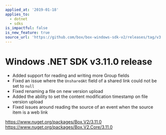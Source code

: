```yaml
---
applied_at: '2019-01-18'
applies_to:
  - dotnet
  - sdks
is_impactful: false
is_new_feature: true
source_url: 'https://github.com/box/box-windows-sdk-v2/releases/tag/v3.11.0'
---
```


# Windows .NET SDK v3.11.0 release

- Added support for reading and writing more Group fields
- Fixed an issue where the `UnsharedAt` field of a shared link could not be set to `null`
- Fixed renaming a file on new version upload
- Added the ability to set the content modification timestamp on file version upload
- Fixed issues around reading the source of an event when the source item is a web link

https://www.nuget.org/packages/Box.V2/3.11.0
https://www.nuget.org/packages/Box.V2.Core/3.11.0